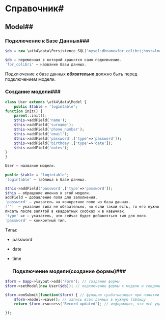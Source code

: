 # 				Справочник#

##						Model##

###					Подключение к Базе Данных###

```php
$db = new \atk4\data\Persistence_SQL('mysql:dbname=for_colibri;host=localhost','root','');

$db – переменная в которой хранится само подключение.
'for_colibri' – название базы данных.
```

Подключение к базе данных **обязательно** должно быть перед подключением модели.

###						Создание модели###

```php
class User extends \atk4\data\Model {
  	public $table = 'logintable';
function init() {
  	parent::init();
  	$this->addField('name');
    $this->addField('surname');
    $this->addField('phone_number');
    $this->addField('email');
  	$this->addField('password',['type'=>'password']);
    $this->addField('birthday',['type'=>'date']);
    $this->addField('notes');
}
}
```

```php
User – название модели.
  
public $table = 'logintable';
'logintable' – таблица в базе данных.

$this->addField('password',['type'=>'password']);
$this – обращение именно к этой модели.
addField – добавление поля для заполнения.
'password' – указатель на конкретное поле из базы данных.
['']  – указание типа не обязательно, но если такой есть, то его нужно 
писать после запятой в квадратных скобках и в кавычках.
'type' => – указатель, что сейчас будет добавляться тип для поля.
'password' – конкретный тип.
```



Типы:

* password

* date

* time

  ###			Подключение модели(создание формы)###

```php
$form = $app->layout->add('Form'); // создание формы
$form->setModel(new User($db)); // подключение формы к модели и соединение с базой данных

$form->onSubmit(function($form) { // функция срабатывающая при нажатии кнопки SAVE
	$form->model->save(); // запись всех данных в нужную таблицу
	return $form->success('Record updated'); // информация, что всё удачно записалось

});
```

